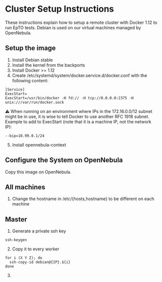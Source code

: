 # Cluster Setup Instructions

These instructions explain how to setup a remote cluster with Docker 1.12 to run EpTO tests. Debian is used on our virtual machines managed by OpenNebula.

##  Setup the image

1. Install Debian stable
2. Install the kernel from the backports
3. Install Docker >= 1.12
4. Create /etc/systemd/system/docker.service.d/docker.conf with the following content:
```
[Service]
ExecStart=
ExecStart=/usr/bin/docker -H fd:// -H tcp://0.0.0.0:2375 -H unix:///var/run/docker.sock 
```
:warning: When running on an environment where IPs in the 172.16.0.0/12 subnet might be in use, it is wise to tell Docker to use another RFC 1918 subnet. Example to add to ExecStart (note that it is a machine IP, not the network IP):
```
--bip=10.99.0.1/24
```
5. Install opennebula-context

## Configure the System on OpenNebula
Copy this image on OpenNebula.

## All machines
1. Change the hostname in /etc/{hosts,hostname} to be different on each machine


## Master
1. Generate a private ssh key 
```
ssh-keygen
```
2. Copy it to every worker
```
for i (X Y Z); do
  ssh-copy-id debian@{IP}.${i}
done
```
3. 
